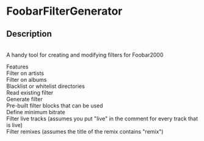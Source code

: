 # FoobarFilterGenerator

<P><h2>Description</h2></BR>
  A handy tool for creating and modifying filters for Foobar2000</P>
  
<P>Features</BR>
  Filter on artists</BR>
  Filter on albums</BR>
  Blacklist or whitelist directories</BR>
  Read existing filter</BR>
  Generate filter</BR>
  Pre-built filter blocks that can be used</BR>
    Define minimum bitrate</BR>
    Filter live tracks (assumes you put "live" in the comment for every track that is live) </BR>
    Filter remixes (assumes the title of the remix contains "remix")</P>
